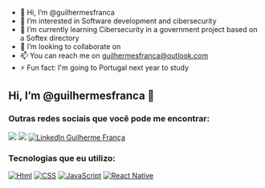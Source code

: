 - 👋 Hi, I’m @guilhermesfranca
- 👀 I’m interested in Software development and cibersecurity
- 🌱 I’m currently learning Cibersecurity in a government project based on a Softex directory
- 💞️ I’m looking to collaborate on 
- 📫 You can reach me on guilhermesfranca@outlook.com
- ⚡ Fun fact: I'm going to Portugal next year to study 

<!---
guilhermesfranca/guilhermesfranca is a ✨ special ✨ repository because its `README.md` (this file) appears on your GitHub profile.
You can click the Preview link to take a look at your changes.
--->
## Hi, I’m @guilhermesfranca 👋

### Outras redes sociais que você pode me encontrar:
 <a href = "mailto:guilhermesfranca@outlook.com"><img src="https://img.shields.io/badge/Gmail-D14836?style=for-the-badge&logo=gmail&logoColor=white" target="_blank"></a>
 <a href="https://instagram.com/guilhermes.franca" target="_blank"><img src="https://img.shields.io/badge/Instagram-E4405F?style=for-the-badge&logo=instagram&logoColor=white"    target="_blank"></a>
<a href="https://www.linkedin.com/in/guilhermesfranca" target="_blank">
  <img src="https://img.shields.io/badge/LinkedIn-0077B5?style=for-the-badge&logo=linkedin&logoColor=white" alt="LinkedIn Guilherme França">
</a>


### Tecnologias que eu utilizo:
 [![Html](https://img.shields.io/badge/HTML5-E34F26?style=for-the-badge&logo=html5&logoColor=white)]()
 [![CSS](https://img.shields.io/badge/CSS3-1572B6?style=for-the-badge&logo=css3&logoColor=white)]()
 [![JavaScript](https://img.shields.io/badge/JavaScript-323330?style=for-the-badge&logo=javascript&logoColor=F7DF1E)]()
[![React Native](https://img.shields.io/badge/React%20Native-20232A?style=for-the-badge&logo=react&logoColor=61DAFB)]()

#
